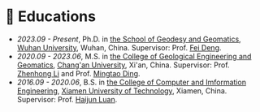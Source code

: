 
# 📖 Educations
- *2023.09 - Present*, Ph.D. in [the School of Geodesy and Geomatics](http://main.sgg.whu.edu.cn/), [Wuhan University](https://www.whu.edu.cn/), Wuhan, China. Supervisor: Prof. [Fei Deng](http://hts.sgg.whu.edu.cn/teachers/45.html).
- *2020.09 - 2023.06*, M.S. in [the College of Geological Engineering and Geomatics](https://dcxy.chd.edu.cn/), [Chang'an University](https://www.chd.edu.cn/), Xi'an, China. Supervisor: Prof. [Zhenhong Li](https://js.chd.edu.cn/dzgcychxy/lzh103/list.htm) and Prof. [Mingtao Ding](https://js.chd.edu.cn/dzgcychxy/dmt/list.htm).
- *2016.09 - 2020.06*, B.S. in [the College of Computer and Imformation Engineering](https://cs.xmut.edu.cn/index.htm), [Xiamen University of Technology](https://www.xmut.edu.cn/), Xiamen, China. Supervisor: Prof. [Haijun Luan](https://cs.xmut.edu.cn/info/1084/3792.htm).
